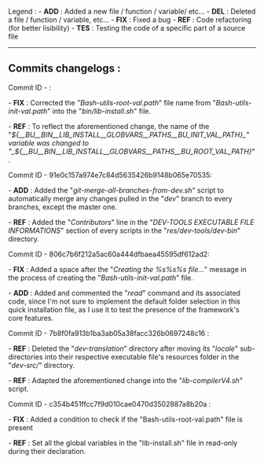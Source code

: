 Legend :
    - **ADD** : Added a new file / function / variable/ etc...
    - **DEL** : Deleted a file / function / variable, etc...
    - **FIX** : Fixed a bug
    - **REF** : Code refactoring (for better lisibility)
    - **TES** : Testing the code of a specific part of a source file

---------------------------------------------------------
Commits changelogs :
--------------------

Commit ID - :

\- **FIX** : Corrected the "_Bash-utils-root-val.path_" file name from "_Bash-utils-init-val.path_" into the "_bin/lib-install.sh_" file.

\- **REF** : To reflect the aforementioned change, the name of the "_${__BU__BIN__LIB_INSTALL__GLOBVARS__PATHS__BU_INIT_VAL_PATH}_" variable was changed to "_${__BU__BIN__LIB_INSTALL__GLOBVARS__PATHS__BU_ROOT_VAL_PATH}_".


Commit ID - 91e0c157a974e7c84d5635426b9148b065e70535:

\- **ADD** : Added the "_git-merge-all-branches-from-dev.sh_" script to automatically merge any changes pulled in the "_dev_" branch to every branches, except the master one.

\- **REF** : Added the "_Contributors_" line in the "_DEV-TOOLS EXECUTABLE FILE INFORMATIONS_" section of every scripts in the "_res/dev-tools/dev-bin_" directory.


Commit ID - 806c7b6f212a5ac60a444dfbaea45595df612ad2:


\- **FIX** : Added a space after the "_Creating the %s%s%s file..._" message in the process of creating the "_Bash-utils-init-val.path_" file.

\- **ADD** : Added and commented the "_read_" command and its associated code, since I'm not sure to implement the default folder selection in this quick installation file, as I use it to test the presence of the framework's core features.


Commit ID - 7b8f0fa913b1ba3ab05a38facc326b0697248c16 :

\- **REF** : Deleted the "_dev-translation_" directory after moving its "_locale_" sub-directories into their respective executable file's resources folder in the "_dev-src/_" directory.

\- **REF** : Adapted the aforementioned change into the "_lib-compilerV4.sh_" script.


Commit ID - c354b451ffcc7f9d010cae0470d3502887a8b20a :

\- **FIX** : Added a condition to check if the "Bash-utils-root-val.path" file is present

\- **REF** : Set all the global variables in the "lib-install.sh" file in read-only during their declaration.
